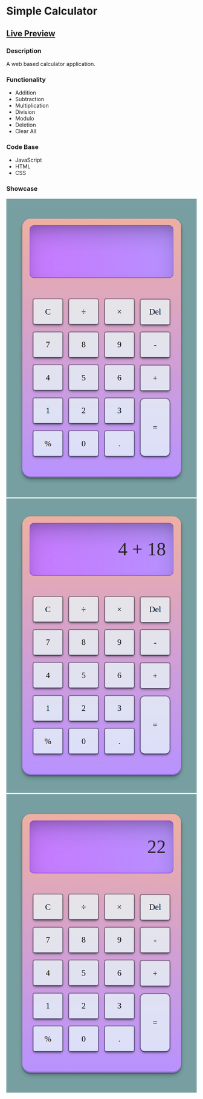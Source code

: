 # Simple Calculator
## [Live Preview](https://jclifford4.github.io/calculator/)

### Description
A web based calculator application.

### Functionality
* Addition
* Subtraction
* Multiplication
* Division
* Modulo
* Deletion
* Clear All

### Code Base
* JavaScript
* HTML
* CSS


### Showcase 
![](./images/calculator-blank.png "blank calculator")
![](./images/calculator-equation.png "equation calculator")
![](./images/calculator-result.png "result calculator")

